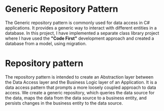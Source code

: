 # Generic Repository Pattern
 The Generic repository pattern is commonly used for data access in C# applications. It provides a generic way to interact with different entities in a database. In this project, I have implemented a separate class library project where I have used the **"Code First"** development approach and created a database from a model, using migration.

# Repository pattern
The repository pattern is intended to create an Abstraction layer between the Data Access layer and the Business Logic layer of an Application. It is a data access pattern that prompts a more loosely coupled approach to data access. We create a generic repository, which queries the data source for the data, maps the data from the data source to a business entity, and persists changes in the business entity to the data source.
